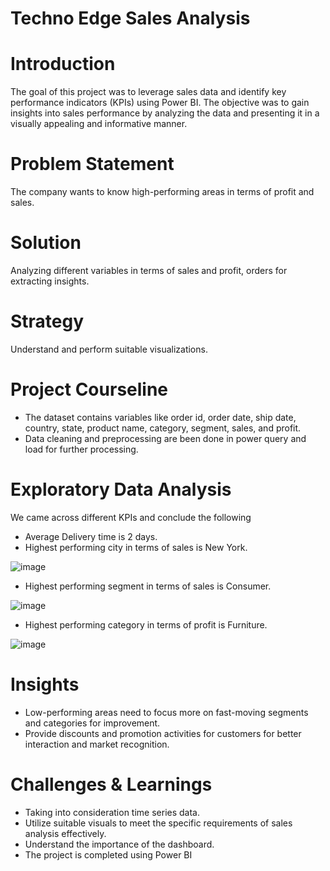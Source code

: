 # Techno Edge Sales Analysis
# Introduction
The goal of this project was to leverage sales data and identify key performance indicators (KPIs) using Power BI. The objective was to gain insights into sales performance by analyzing the data and presenting it in a visually appealing and informative manner.

# Problem Statement
The company wants to know high-performing areas in terms of profit and sales.
# Solution
Analyzing different variables in terms of sales and profit, orders for extracting insights.
# Strategy
Understand and perform suitable visualizations.
# Project Courseline
* The dataset contains variables like order id, order date, ship date, country, state, product name, category, segment, sales, and profit.
* Data cleaning and preprocessing are been done in power query and load for further processing.
# Exploratory Data Analysis
We came across different KPIs and conclude the following
* Average Delivery time is 2 days.
* Highest performing city in terms of sales is New York.

![image](https://github.com/SyedShoeb149/TechnoEdge-Sales-Report/assets/112200757/f00664a6-233d-4cec-9d8a-6ab377c8390c)

* Highest performing segment in terms of sales is Consumer.

![image](https://github.com/SyedShoeb149/TechnoEdge-Sales-Report/assets/112200757/15a019ab-4dfb-4b11-a57b-de31f15dbe86)


* Highest performing category in terms of profit is Furniture.

![image](https://github.com/SyedShoeb149/TechnoEdge-Sales-Report/assets/112200757/58716f9e-4f39-4b36-ac30-f973ed7b3f64)

# Insights
* Low-performing areas need to focus more on fast-moving segments and categories for improvement.
* Provide discounts and promotion activities for customers for better interaction and market recognition.
# Challenges & Learnings
* Taking into consideration time series data.
* Utilize suitable visuals to meet the specific requirements of sales analysis effectively.
* Understand the importance of the dashboard.
* The project is completed using Power BI


 

